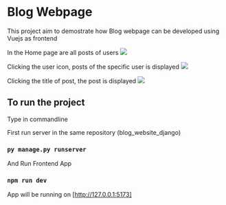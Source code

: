 # Blog Webpage
This project aim to demostrate how Blog webpage can be developed using Vuejs as frontend

In the Home page are all posts of users
<img src="blog/static/allposts.jpg">

Clicking the user icon, posts of the specific user is displayed
<img src="blog/static/posts.jpg">

Clicking the title of post, the post is displayed
<img src="blog/static/post.jpg">

## To run the project

Type in commandline

First run server in the same repository (blog_website_django)

### `py manage.py runserver`

And Run Frontend App

### `npm run dev`

App will be running on [http://127.0.0.1:5173]
